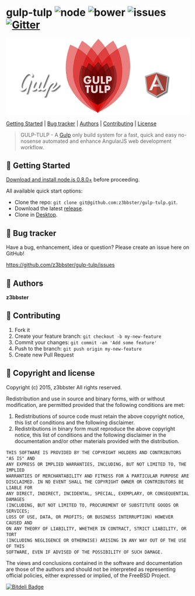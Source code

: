 # gulp-tulp ![node](https://img.shields.io/node/v/gh-badges.svg) ![bower](https://img.shields.io/bower/v/bootstrap.svg) ![issues](https://img.shields.io/github/issues-raw/badges/shields.svg) [![Gitter](https://badges.gitter.im/Join%20Chat.svg)](https://gitter.im/z3bbster/voam?utm_source=badge&utm_medium=badge&utm_campaign=pr-badge)

![logo](app/assets/img/gt-github-logo.png)

[Getting Started](#Getting-Started) | [Bug tracker](#bug-tracker) | [Authors](#authors) | [Contributing](#contributing) | [License](#copyright-and-license)

> GULP-TULP - A [Gulp](http://gulpjs.com/) only build system for a fast, quick and easy no-nosense automated and enhance AngularJS web development workflow.

## :wrench: Getting Started

[Download and install node.js 0.8.0+](http://nodejs.org/download/) before proceeding.

All available quick start options: 

+ Clone the repo: `git clone git@github.com:z3bbster/gulp-tulp.git`.
+ Download the latest [release](https://github.com/z3bbster/gulp-tulp/zipball/master).
+ Clone in [Desktop](github-windows://openRepo/https://github.com/z3bbster/gulp-tulp).


## :postbox: Bug tracker

Have a bug, enhancement, idea or question? Please create an issue here on GitHub!

https://github.com/z3bbster/gulp-tulp/issues

## :busts_in_silhouette: Authors

**z3bbster**

## :mega: Contributing

1. Fork it
2. Create your feature branch: `git checkout -b my-new-feature`
3. Commit your changes: `git commit -am 'Add some feature'`
4. Push to the branch: `git push origin my-new-feature`
5. Create new Pull Request

## :hammer: Copyright and license

Copyright (c) 2015, z3bbster
All rights reserved.

Redistribution and use in source and binary forms, with or without
modification, are permitted provided that the following conditions are met:

1. Redistributions of source code must retain the above copyright notice, this
   list of conditions and the following disclaimer. 
2. Redistributions in binary form must reproduce the above copyright notice,
   this list of conditions and the following disclaimer in the documentation
   and/or other materials provided with the distribution.

```
THIS SOFTWARE IS PROVIDED BY THE COPYRIGHT HOLDERS AND CONTRIBUTORS "AS IS" AND
ANY EXPRESS OR IMPLIED WARRANTIES, INCLUDING, BUT NOT LIMITED TO, THE IMPLIED
WARRANTIES OF MERCHANTABILITY AND FITNESS FOR A PARTICULAR PURPOSE ARE
DISCLAIMED. IN NO EVENT SHALL THE COPYRIGHT OWNER OR CONTRIBUTORS BE LIABLE FOR
ANY DIRECT, INDIRECT, INCIDENTAL, SPECIAL, EXEMPLARY, OR CONSEQUENTIAL DAMAGES
(INCLUDING, BUT NOT LIMITED TO, PROCUREMENT OF SUBSTITUTE GOODS OR SERVICES;
LOSS OF USE, DATA, OR PROFITS; OR BUSINESS INTERRUPTION) HOWEVER CAUSED AND
ON ANY THEORY OF LIABILITY, WHETHER IN CONTRACT, STRICT LIABILITY, OR TORT
(INCLUDING NEGLIGENCE OR OTHERWISE) ARISING IN ANY WAY OUT OF THE USE OF THIS
SOFTWARE, EVEN IF ADVISED OF THE POSSIBILITY OF SUCH DAMAGE.
```

The views and conclusions contained in the software and documentation are those
of the authors and should not be interpreted as representing official policies, 
either expressed or implied, of the FreeBSD Project.

[![Bitdeli Badge](https://d2weczhvl823v0.cloudfront.net/z3bbster/gulp-tulp/trend.png)](https://bitdeli.com/free "Bitdeli Badge")